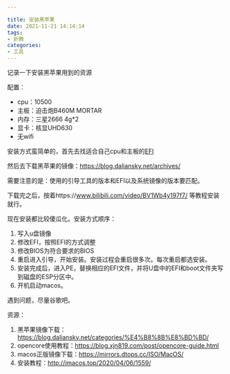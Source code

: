 ```yaml
---

title: 安装黑苹果
date: 2021-11-21 14:14:14
tags: 
- 折腾
categories: 
- 工具
---
```


记录一下安装黑苹果用到的资源

配置：

- cpu：10500
- 主板：迫击炮B460M MORTAR
- 内存：三星2666 4g*2
- 显卡：核显UHD630
- 无wifi



安装方式蛮简单的，首先去找适合自己cpu和主板的[EFI](https://github.com/QQ3233/Hackintosh-MSI-B460M-MORTAR-WIFI-i5-10500-iGPU-UHD630)

然后去下载黑苹果的镜像：https://blog.daliansky.net/archives/

需要注意的是：使用的引导工具的版本和EFI以及系统镜像的版本要匹配。

下载完之后，按着https://www.bilibili.com/video/BV1Wb4y197f7/ 等教程安装就行。

现在安装都比较傻瓜化。安装方式顺序：

1. 写入u盘镜像
2. 修改EFI，按照EFI的方式调整
3. 修改BIOS为符合要求的BIOS
4. 重启进入引导，开始安装。安装过程会重启很多次。每次重启都选安装。
5. 安装完成后，进入PE，替换相应的EFI文件，并将U盘中的EFI和boot文件夹写到磁盘的ESP分区中。
6. 开机启动macos。

遇到问题，尽量谷歌吧。

资源：

1. 黑苹果镜像下载：https://blog.daliansky.net/categories/%E4%B8%8B%E8%BD%BD/
2. opencore使用教程：https://blog.xjn819.com/post/opencore-guide.html
3. macos正版镜像下载：https://mirrors.dtops.cc/ISO/MacOS/
4. 安装教程：http://imacos.top/2020/04/06/1559/

